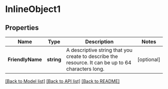 # InlineObject1

## Properties

Name | Type | Description | Notes
------------ | ------------- | ------------- | -------------
**FriendlyName** | **string** | A descriptive string that you create to describe the resource. It can be up to 64 characters long. | [optional] 

[[Back to Model list]](../README.md#documentation-for-models) [[Back to API list]](../README.md#documentation-for-api-endpoints) [[Back to README]](../README.md)


